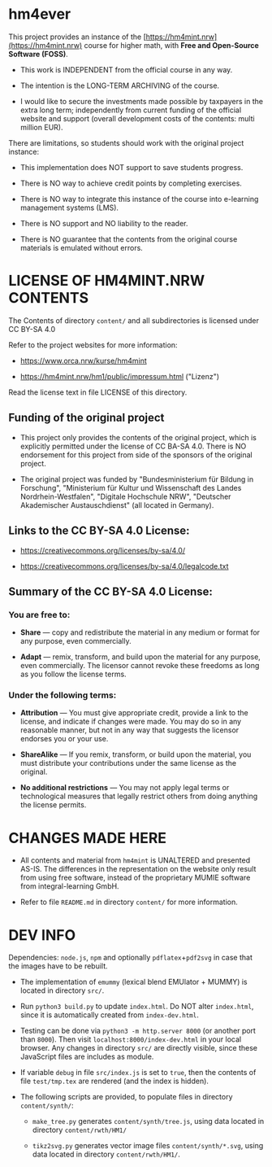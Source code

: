 # hm4ever

This project provides an instance of the [https://hm4mint.nrw](https://hm4mint.nrw) course for higher math, with **Free and Open-Source Software (FOSS)**.

- This work is INDEPENDENT from the official course in any way.

- The intention is the LONG-TERM ARCHIVING of the course.

- I would like to secure the investments made possible by taxpayers in the extra long term; independently from current funding of the official website and support (overall development costs of the contents: multi million EUR).

There are limitations, so students should work with the original project instance:

- This implementation does NOT support to save students progress.

- There is NO way to achieve credit points by completing exercises.

- There is NO way to integrate this instance of the course into e-learning management systems (LMS).

- There is NO support and NO liability to the reader.

- There is NO guarantee that the contents from the original course materials is emulated without errors.

# LICENSE OF HM4MINT.NRW CONTENTS

The Contents of directory `content/` and all subdirectories is licensed under CC BY-SA 4.0

Refer to the project websites for more information:

- https://www.orca.nrw/kurse/hm4mint

- https://hm4mint.nrw/hm1/public/impressum.html ("Lizenz")

Read the license text in file LICENSE of this directory.

## Funding of the original project

- This project only provides the contents of the original project, which is explicitly permitted under the license of CC BA-SA 4.0. There is NO endorsement for this project from side of the sponsors of the original project.

- The original project was funded by "Bundesministerium für Bildung in Forschung", "Ministerium für Kultur und Wissenschaft des Landes Nordrhein-Westfalen", "Digitale Hochschule NRW", "Deutscher Akademischer Austauschdienst" (all located in Germany).

## Links to the CC BY-SA 4.0 License:

- https://creativecommons.org/licenses/by-sa/4.0/

- https://creativecommons.org/licenses/by-sa/4.0/legalcode.txt

## Summary of the CC BY-SA 4.0 License:

### You are free to:

- **Share** — copy and redistribute the material in any medium or format for any purpose, even commercially.

- **Adapt** — remix, transform, and build upon the material for any purpose, even commercially.
  The licensor cannot revoke these freedoms as long as you follow the license terms.

### Under the following terms:

- **Attribution** — You must give appropriate credit, provide a link to the license, and indicate if changes were made. You may do so in any reasonable manner, but not in any way that suggests the licensor endorses you or your use.

- **ShareAlike** — If you remix, transform, or build upon the material, you must distribute your contributions under the same license as the original.

- **No additional restrictions** — You may not apply legal terms or technological measures that legally restrict others from doing anything the license permits.

# CHANGES MADE HERE

- All contents and material from `hm4mint` is UNALTERED and presented AS-IS.
  The differences in the representation on the website only result from using free software, instead of the proprietary MUMIE software from integral-learning GmbH.

- Refer to file `README.md` in directory `content/` for more information.

# DEV INFO

Dependencies: `node.js`, `npm` and optionally `pdflatex`+`pdf2svg` in case that the images have to be rebuilt.

- The implementation of `emummy` (lexical blend EMUlator + MUMMY) is located in directory `src/`.

- Run `python3 build.py` to update `index.html`. Do NOT alter `index.html`, since it is automatically created from `index-dev.html`.

- Testing can be done via `python3 -m http.server 8000` (or another port than `8000`). Then visit `localhost:8000/index-dev.html` in your local browser. Any changes in directory `src/` are directly visible, since these JavaScript files are includes as module.

- If variable `debug` in file `src/index.js` is set to `true`, then the contents of file `test/tmp.tex` are rendered (and the index is hidden).

- The following scripts are provided, to populate files in directory `content/synth/`:

  - `make_tree.py` generates `content/synth/tree.js`, using data located in directory `content/rwth/HM1/`

  - `tikz2svg.py` generates vector image files `content/synth/*.svg`, using data located in directory `content/rwth/HM1/`.
